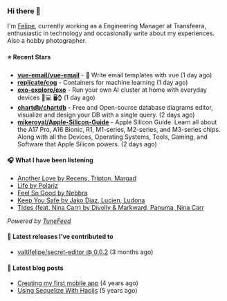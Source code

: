 ### Hi there 👋

I'm [Felipe](https://felipevm.com), currently working as a Engineering Manager at Transfeera, enthusiastic in technology and occasionally write about my experiences. Also a hobby photographer.

#### ⭐ Recent Stars
- **[vue-email/vue-email](https://github.com/vue-email/vue-email)** - 💌 Write email templates with vue (1 day ago)
- **[replicate/cog](https://github.com/replicate/cog)** - Containers for machine learning (1 day ago)
- **[exo-explore/exo](https://github.com/exo-explore/exo)** - Run your own AI cluster at home with everyday devices 📱💻 🖥️⌚ (1 day ago)
- **[chartdb/chartdb](https://github.com/chartdb/chartdb)** - Free and Open-source database diagrams editor, visualize and design your DB with a single query. (2 days ago)
- **[mikeroyal/Apple-Silicon-Guide](https://github.com/mikeroyal/Apple-Silicon-Guide)** - Apple Silicon Guide. Learn all about the A17 Pro, A16 Bionic, R1, M1-series,  M2-series, and M3-series chips. Along with all the Devices, Operating Systems, Tools, Gaming, and Software that Apple Silicon powers. (2 days ago)

#### 🎧 What I have been listening
- [Another Love by Recens, Tripton, Margad](https://open.spotify.com/track/2SroSNYVMMy8HgEgxXSwqk)
- [Life by Polariz](https://open.spotify.com/track/2pWESo7dtudwFub2sd3yKN)
- [Feel So Good by Nebbra](https://open.spotify.com/track/4xL8RhhqUyWXkRfdJw5Akc)
- [Keep You Safe by Jako Diaz, Lucien, Ludona](https://open.spotify.com/track/649deUkFrg8mKAzQRBhYr8)
- [Tides (feat. Nina Carr) by Divolly &amp; Markward, Panuma, Nina Carr](https://open.spotify.com/track/0jLypQwcSSQf17T7vuIMTh)

_Powered by [TuneFeed](https://tunefeed.app?ref=valtlfelipe-gh-profile)_ 

#### 🚀 Latest releases I've contributed to


- [valtlfelipe/secret-editor @ 0.0.2](https://github.com/valtlfelipe/secret-editor/releases/tag/0.0.2) (3 months ago)

#### 📄 Latest blog posts
- [Creating my first mobile app](https://felipevm.com/posts/creating-my-first-mobile-app/) (4 years ago)
- [Using Sequelize With Hapijs](https://felipevm.com/posts/using-sequelize-with-hapijs/) (5 years ago)
